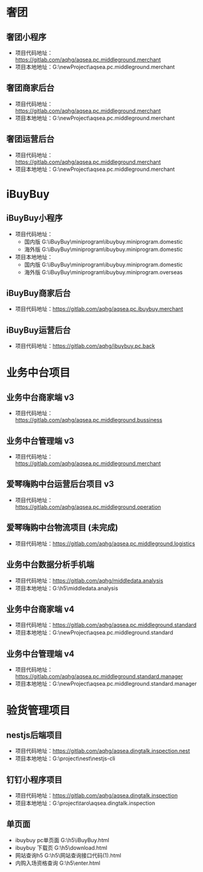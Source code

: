 # 奢团
## 奢团小程序
  - 项目代码地址：https://gitlab.com/aqhg/aqsea.pc.middleground.merchant
  - 项目本地地址：G:\newProject\aqsea.pc.middleground.merchant
## 奢团商家后台
  - 项目代码地址：https://gitlab.com/aqhg/aqsea.pc.middleground.merchant
  - 项目本地地址：G:\newProject\aqsea.pc.middleground.merchant
## 奢团运营后台
  - 项目代码地址：https://gitlab.com/aqhg/aqsea.pc.middleground.merchant
  - 项目本地地址：G:\newProject\aqsea.pc.middleground.merchant

# iBuyBuy
## iBuyBuy小程序
  - 项目代码地址：
    - 国内版 G:\iBuyBuy\miniprogram\ibuybuy.miniprogram.domestic
    - 海外版 G:\iBuyBuy\miniprogram\ibuybuy.miniprogram.domestic
  - 项目本地地址：
    - 国内版 G:\iBuyBuy\miniprogram\ibuybuy.miniprogram.domestic
    - 海外版 G:\iBuyBuy\miniprogram\ibuybuy.miniprogram.overseas
## iBuyBuy商家后台
  - 项目代码地址：https://gitlab.com/aqhg/aqsea.pc.ibuybuy.merchant
## iBuyBuy运营后台
  - 项目代码地址：https://gitlab.com/aqhg/ibuybuy.pc.back


# 业务中台项目
## 业务中台商家端 v3
  - 项目代码地址：https://gitlab.com/aqhg/aqsea.pc.middleground.bussiness
## 业务中台管理端 v3
  - 项目代码地址：https://gitlab.com/aqhg/aqsea.pc.middleground.merchant
## 爱琴嗨购中台运营后台项目 v3
  - 项目代码地址：https://gitlab.com/aqhg/aqsea.pc.middleground.operation
## 爱琴嗨购中台物流项目 (未完成)
- 项目代码地址：https://gitlab.com/aqhg/aqsea.pc.middleground.logistics
## 业务中台数据分析手机端
  - 项目代码地址：https://gitlab.com/aqhg/middledata.analysis
  - 项目本地地址：G:\h5\middledata.analysis
## 业务中台商家端 v4
  - 项目代码地址：https://gitlab.com/aqhg/aqsea.pc.middleground.standard
  - 项目本地地址：G:\newProject\aqsea.pc.middleground.standard
## 业务中台管理端 v4
  - 项目代码地址：https://gitlab.com/aqhg/aqsea.pc.middleground.standard.manager
  - 项目本地地址：G:\newProject\aqsea.pc.middleground.standard.manager


# 验货管理项目
## nestjs后端项目
  - 项目代码地址：https://gitlab.com/aqhg/aqsea.dingtalk.inspection.nest
  - 项目本地地址：G:\project\nest\nestjs-cli
## 钉钉小程序项目
  - 项目代码地址：https://gitlab.com/aqhg/aqsea.dingtalk.inspection
  - 项目本地地址：G:\project\taro\aqsea.dingtalk.inspection

## 单页面
  - ibuybuy pc单页面  G:\h5\iBuyBuy.html
  - ibuybuy 下载页  G:\h5\download.html
  - 网站查询h5  G:\h5\网站查询接口代码(1).html
  - 内购入场资格查询  G:\h5\enter.html
